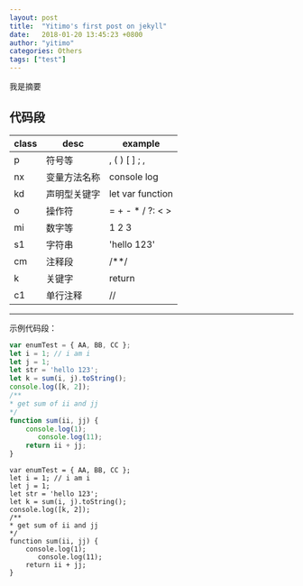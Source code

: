 ```yaml
---
layout: post
title:  "Yitimo's first post on jekyll"
date:   2018-01-20 13:45:23 +0800
author: "yitimo"
categories: Others
tags: ["test"]
---
```


我是摘要

## 代码段

 class         | desc         | example
---------------|--------------|-------------------
 p             | 符号等        | , ( ) [ ] ; ,
 nx            | 变量方法名称   | console log
 kd            | 声明型关键字   | let var function
 o             | 操作符        | = + - * / ?: < >
 mi            | 数字等        | 1 2 3
 s1            | 字符串        | 'hello 123'
 cm            | 注释段        | /**/
 k             | 关键字        | return
 c1            | 单行注释      | //

<hr />

 示例代码段：

 ``` javascript
 var enumTest = { AA, BB, CC };
 let i = 1; // i am i
 let j = 1;
 let str = 'hello 123';
 let k = sum(i, j).toString();
 console.log([k, 2]);
 /**
 * get sum of ii and jj
 */
 function sum(ii, jj) {
     console.log(1);
        console.log(11);
     return ii + jj;
 }
 ```
 ```
 var enumTest = { AA, BB, CC };
 let i = 1; // i am i
 let j = 1;
 let str = 'hello 123';
 let k = sum(i, j).toString();
 console.log([k, 2]);
 /**
 * get sum of ii and jj
 */
 function sum(ii, jj) {
     console.log(1);
        console.log(11);
     return ii + jj;
 }
 ```
